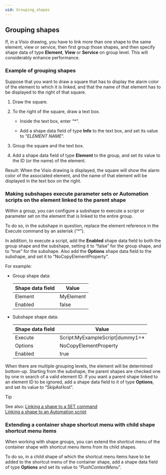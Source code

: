 ```yaml
---
uid: Grouping_shapes
---
```


## Grouping shapes

If, in a Visio drawing, you have to link more than one shape to the same element, view or service, then first group those shapes, and then specify shape data of type **Element**, **View** or **Service** on group level. This will considerably enhance performance.

### Example of grouping shapes

Suppose that you want to draw a square that has to display the alarm color of the element to which it is linked, and that the name of that element has to be displayed to the right of that square.

1. Draw the square.

2. To the right of the square, draw a text box.

    - Inside the text box, enter “\*”.

    - Add a shape data field of type **Info** to the text box, and set its value to “*ELEMENT NAME*”.

3. Group the square and the text box.

4. Add a shape data field of type **Element** to the group, and set its value to the ID (or the name) of the element.

Result: When the Visio drawing is displayed, the square will show the alarm color of the associated element, and the name of that element will be displayed in the text box on the right.

### Making subshapes execute parameter sets or Automation scripts on the element linked to the parent shape

Within a group, you can configure a subshape to execute a script or parameter set on the element that is linked to the entire group.

To do so, in the subshape in question, replace the element reference in the Execute command by an asterisk (“\*”).

In addition, to execute a script, add the **Enabled** shape data field to both the group shape and the subshape, setting it to “false” for the group shape, and to “true” for the subshape. Also add the **Options** shape data field to the subshape, and set it to “NoCopyElementProperty”.

For example:

- Group shape data:

    | Shape data field | Value     |
    |--------------------|-----------|
    | Element            | MyElement |
    | Enabled            | false     |

- Subshape shape data:

    | Shape data field | Value                             |
    |--------------------|-----------------------------------|
    | Execute            | Script:MyExampleScript\|dummy1=\* |
    | Options            | NoCopyElementProperty             |
    | Enabled            | true                              |

When there are multiple grouping levels, the element will be determined bottom-up. Starting from the subshape, the parent shapes are checked one by one in search of a valid element ID. If you want a parent shape linked to an element ID to be ignored, add a shape data field to it of type **Options**, and set its value to “SkipAsHost”.

> [!TIP]
> See also:
> [Linking a shape to a SET command](xref:Linking_a_shape_to_a_SET_command)<br> [Linking a shape to an Automation script](xref:Linking_a_shape_to_an_Automation_script)

### Extending a container shape shortcut menu with child shape shortcut menu items

When working with shape groups, you can extend the shortcut menu of the container shape with shortcut menu items from its child shapes.

To do so, in a child shape of which the shortcut menu items have to be added to the shortcut menu of the container shape, add a shape data field of type **Options** and set its value to “*PushContextMenu*”.

